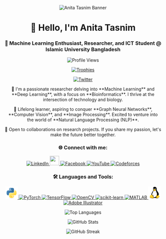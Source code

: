 <!-- Header -->
<p align="center">
  <img src="https://github.com/anitatasnim/anitatasnim/raw/main/assets/banner.png" alt="Anita Tasnim Banner">
</p>

<!-- Introduction -->
<h1 align="center">👋 Hello, I'm Anita Tasnim</h1>
<h3 align="center">🚀 Machine Learning Enthusiast, Researcher, and ICT Student @ Islamic University Bangladesh</h3>

<!-- Profile Views and Trophies -->
<p align="center">
  <img src="https://komarev.com/ghpvc/?username=anitatasnim&style=flat&color=0e75b6" alt="Profile Views" />
</p>

<p align="center">
  <a href="https://github.com/ryo-ma/github-profile-trophy">
    <img src="https://github-profile-trophy.vercel.app/?username=anitatasnim" alt="Trophies" />
  </a>
</p>

<!-- Twitter Follower Badge -->
<p align="center">
  <a href="https://twitter.com/" target="blank">
    <img src="https://img.shields.io/twitter/follow/?logo=twitter&style=for-the-badge" alt="Twitter" />
  </a>
</p>

<!-- Introduction -->
<p align="center">🔬 I'm a passionate researcher delving into **Machine Learning** and **Deep Learning**, with a focus on **Bioinformatics**. I thrive at the intersection of technology and biology.</p>

<p align="center">🌱 Lifelong learner, aspiring to conquer **Graph Neural Networks**, **Computer Vision**, and **Image Processing**. Excited to venture into the world of **Natural Language Processing (NLP)**.</p>

<p align="center">💼 Open to collaborations on research projects. If you share my passion, let's make the future better together.</p>

<!-- Connect with Me -->
<h3 align="center">🌐 Connect with me:</h3>
<p align="center">
  <a href="https://linkedin.com/in/anita-tasnim" target="blank">
    <img src="https://raw.githubusercontent.com/rahuldkjain/github-profile-readme-generator/master/src/images/icons/Social/linkedin.svg" alt="LinkedIn" height="30" width="30" />
  </a>
  <a href="https://kaggle.com/anita-tasnim" target="blank">
    <img src="https://raw.githubusercontent.com/rahuldkjain/github-profile-readme-generator/master/src/images/icons/Social/kaggle.svg" alt "Kaggle" height="30" width="30" />
  </a>
  <a href="https://fb.com/proma102367" target="blank">
    <img src="https://raw.githubusercontent.com/rahuldkjain/github-profile-readme-generator/master/src/images/icons/Social/facebook.svg" alt="Facebook" height="30" width="30" />
  </a>
  <a href="https://www.youtube.com/c/anita-tasnim" target="blank">
    <img src="https://raw.githubusercontent.com/rahuldkjain/github-profile-readme-generator/master/src/images/icons/Social/youtube.svg" alt="YouTube" height="30" width="30" />
  </a>
  <a href="https://codeforces.com/profile/12anitatasnim" target="blank">
    <img src="https://raw.githubusercontent.com/rahuldkjain/github-profile-readme-generator/master/src/images/icons/Social/codeforces.svg" alt="Codeforces" height="30" width="30" />
  </a>
</p>

<!-- Technologies and Tools -->
<h3 align="center">🛠️ Languages and Tools:</h3>
<p align="center">
  <a href="https://www.python.org" target="_blank" rel="noreferrer">
    <img src="https://raw.githubusercontent.com/devicons/devicon/master/icons/python/python-original.svg" alt="Python" width="40" height="40"/>
  </a>
  <a href="https://pytorch.org/" target="_blank" rel="noreferrer">
    <img src="https://www.vectorlogo.zone/logos/pytorch/pytorch-icon.svg" alt="PyTorch" width="40" height="40"/>
  </a>
  <a href="https://www.tensorflow.org" target="_blank" rel="noreferrer">
    <img src="https://www.vectorlogo.zone/logos/tensorflow/tensorflow-icon.svg" alt="TensorFlow" width="40" height="40"/>
  </a>
  <a href="https://opencv.org/" target="_blank" rel="noreferrer">
    <img src="https://www.vectorlogo.zone/logos/opencv/opencv-icon.svg" alt="OpenCV" width="40" height="40"/>
  </a>
  <a href="https://scikit-learn.org/" target="_blank" rel="noreferrer">
    <img src="https://upload.wikimedia.org/wikipedia/commons/0/05/Scikit_learn_logo_small.svg" alt="scikit-learn" width="40" height="40"/>
  </a>
  <a href="https://www.mathworks.com/" target="_blank" rel="noreferrer">
    <img src="https://upload.wikimedia.org/wikipedia/commons/2/21/Matlab_Logo.png" alt="MATLAB" width="40" height="40"/>
  </a>
  <a href="https://www.linux.org/" target="_blank" rel="noreferrer">
    <img src="https://raw.githubusercontent.com/devicons/devicon/master/icons/linux/linux-original.svg" alt="Linux" width="40" height="40"/>
  </a>
  <a href="https://www.adobe.com/in/products/illustrator.html" target="_blank" rel="noreferrer">
    <img src="https://www.vectorlogo.zone/logos/adobe_illustrator/adobe_illustrator-icon.svg" alt="Adobe Illustrator" width="40" height="40"/>
  </a>
</p>

<!-- GitHub Stats and Streak -->
<p align="center">
  <img src="https://github-readme-stats.vercel.app/api/top-langs/?username=anitatasnim&show_icons=true&locale=en&layout=compact" alt="Top Languages" />
</p>

<p align="center">
  <img src="https://github-readme-stats.vercel.app/api?username=anitatasnim&show_icons=true&locale=en" alt="GitHub Stats" />
</p>

<p align="center">
  <img src="https://github-readme-streak-stats.herokuapp.com/?user=anitatasnim" alt="GitHub Streak" />
</p>
